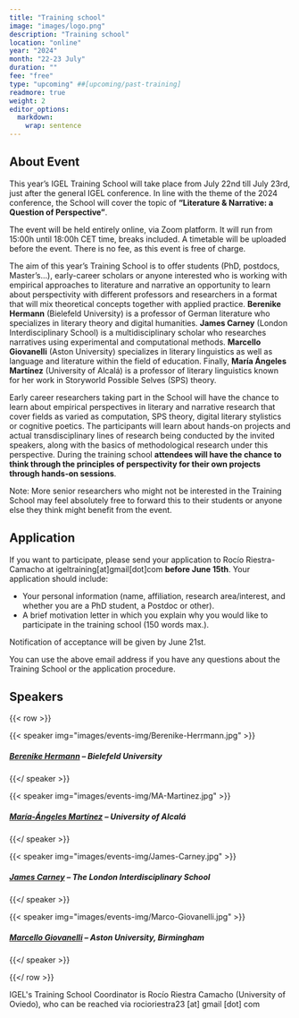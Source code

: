 ```yaml
---
title: "Training school"
image: "images/logo.png"
description: "Training school"
location: "online"
year: "2024"
month: "22-23 July"
duration: ""
fee: "free"
type: "upcoming" ##[upcoming/past-training]
readmore: true
weight: 2
editor_options: 
  markdown: 
    wrap: sentence
---
```


## About Event

This year’s IGEL Training School will take place from July 22nd till July 23rd, just after the general IGEL conference. In line with the theme of the 2024 conference, the School will cover the topic of **“Literature & Narrative: a Question of Perspective”**.

The event will be held entirely online, via Zoom platform. It will run from 15:00h until 18:00h CET time, breaks included. A timetable will be uploaded before the event. There is no fee, as this event is free of charge.

The aim of this year’s Training School is to offer students (PhD, postdocs, Master’s…), early-career scholars or anyone interested who is working with empirical approaches to literature and narrative an opportunity to learn about perspectivity with different professors and researchers in a format that will mix theoretical concepts together with applied practice. **Berenike Hermann** (Bielefeld University) is a professor of German literature who specializes in literary theory and digital humanities. **James Carney** (London Interdisciplinary School) is a multidisciplinary scholar who researches narratives using experimental and computational methods. **Marcello Giovanelli** (Aston University) specializes in literary linguistics as well as language and literature within the field of education. Finally, **María Ángeles Martínez** (University of Alcalá) is a professor of literary linguistics known for her work in Storyworld Possible Selves (SPS) theory.

Early career researchers taking part in the School will have the chance to learn about empirical perspectives in literary and narrative research that cover fields as varied as computation, SPS theory, digital literary stylistics or cognitive poetics. The participants will learn about hands-on projects and actual transdisciplinary lines of research being conducted by the invited speakers, along with the basics of methodological research under this perspective. During the training school **attendees will have the chance to think through the principles of perspectivity for their own projects through hands-on sessions**.

Note: More senior researchers who might not be interested in the Training School may feel absolutely free to forward this to their students or anyone else they think might benefit from the event.

## Application

If you want to participate, please send your application to Rocío Riestra-Camacho at igeltraining[at]gmail[dot]com **before June 15th**. Your application should include:

- Your personal information (name, affiliation, research area/interest, and whether you are a PhD student, a Postdoc or other).
- A brief motivation letter in which you explain why you would like to participate in the training school (150 words max.).

Notification of acceptance will be given by June 21st.

You can use the above email address if you have any questions about the Training School or the application procedure.



## Speakers

{{< row >}}

{{< speaker img="images/events-img/Berenike-Herrmann.jpg" >}}
##### [Berenike Hermann](https://www.uni-bielefeld.de/fakultaeten/linguistik-literaturwissenschaft/personen/berenike-herrmann/) – Bielefeld University

{{</ speaker >}}

{{< speaker img="images/events-img/MA-Martinez.jpg" >}}
##### [María-Ángeles Martínez](https://www.uah.es/es/estudios/profesor/Maria-Angeles-Martinez-Martinez/) – University of Alcalá

{{</ speaker >}}

{{< speaker img="images/events-img/James-Carney.jpg" >}}
##### [James Carney](https://texturejc.github.io/carney_profile/) – The London Interdisciplinary School

{{</ speaker >}}

{{< speaker img="images/events-img/Marco-Giovanelli.jpg" >}}
##### [Marcello Giovanelli](https://research.aston.ac.uk/en/persons/marcello-giovanelli) – Aston University, Birmingham

{{</ speaker >}}

{{</ row >}}

IGEL's Training School Coordinator is Rocío Riestra Camacho (University of Oviedo), who can be reached via rocioriestra23 [at] gmail [dot] com

